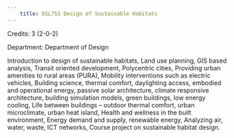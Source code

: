 ```yaml
---
    title: DSL753 Design of Sustainable Habitats
---
```

Credits: 3 (2-0-2)

Department: Department of Design

Introduction to design of sustainable habitats, Land use planning, GIS based analysis, Transit oriented development, Polycentric cities, Providing urban amenities to rural areas (PURA), Mobility interventions such as electric vehicles, Building science, thermal comfort, daylighting access, embodied and operational energy, passive solar architecture, climate responsive architecture, building simulation models, green buildings, low energy cooling, Life between buildings – outdoor thermal comfort, urban microclimate, urban heat island, Health and wellness in the built environment, Energy demand and supply, renewable energy, Analyzing air, water, waste, ICT networks, Course project on sustainable habitat design.